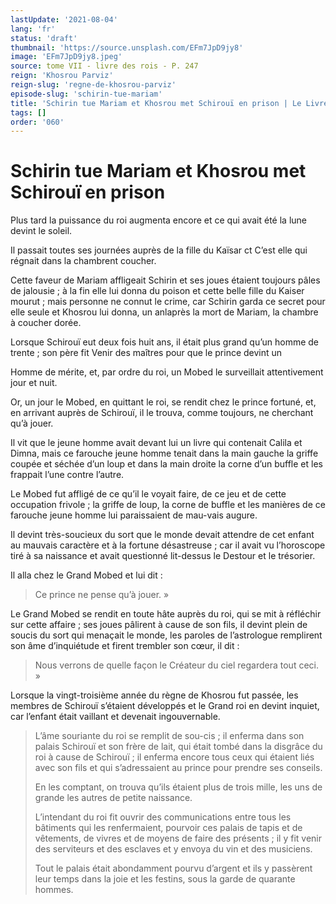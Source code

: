 ```yaml
---
lastUpdate: '2021-08-04'
lang: 'fr'
status: 'draft'
thumbnail: 'https://source.unsplash.com/EFm7JpD9jy8'
image: 'EFm7JpD9jy8.jpeg'
source: tome VII - livre des rois - P. 247
reign: 'Khosrou Parviz'
reign-slug: 'regne-de-khosrou-parviz'
episode-slug: 'schirin-tue-mariam'
title: 'Schirin tue Mariam et Khosrou met Schirouï en prison | Le Livre des Rois | Shâhnâmeh'
tags: []
order: '060'
---
```


<!-- LTeX: language=fr -->

# Schirin tue Mariam et Khosrou met Schirouï en prison

Plus tard la puissance du roi augmenta encore et ce qui avait été la lune devint le soleil.

Il passait toutes ses journées auprès de la fille du Kaïsar ct C’est elle qui régnait dans la chambrent coucher.

Cette faveur de Mariam affligeait Schirin et ses joues étaient toujours pâles de jalousie ; à la fin elle lui donna du poison et cette belle fille du Kaiser mourut ; mais personne ne connut le crime, car Schirin garda ce secret pour elle seule et Khosrou lui donna, un anlaprès la mort de Mariam, la chambre à coucher dorée.

Lorsque Schirouï eut deux fois huit ans, il était plus grand qu’un homme de trente ; son père fit Venir des maîtres pour que le prince devint un

Homme de mérite, et, par ordre du roi, un Mobed le surveillait attentivement jour et nuit.

Or, un jour le Mobed, en quittant le roi, se rendit chez le prince fortuné, et, en arrivant auprès de Schirouï, il le trouva, comme toujours, ne cherchant qu’à jouer.

Il vit que le jeune homme avait devant lui un livre qui contenait Calila et Dimna, mais ce farouche jeune homme tenait dans la main gauche la griffe coupée et séchée d’un loup et dans la main droite la corne d’un buffle et les frappait l’une contre l’autre.

Le Mobed fut affligé de ce qu’il le voyait faire, de ce jeu et de cette occupation frivole ; la griffe de loup, la corne de buffle et les manières de ce farouche jeune homme lui paraissaient de mau-vais augure.

Il devint très-soucieux du sort que le monde devait attendre de cet enfant au mauvais caractère et à la fortune désastreuse ; car il avait vu l’horoscope tiré à sa naissance et avait questionné lit-dessus le Destour et le trésorier.

Il alla chez le Grand Mobed et lui dit :

> Ce prince ne pense qu’à jouer. »

Le Grand Mobed se rendit en toute hâte auprès du roi, qui se mit à réfléchir sur cette affaire ; ses joues pâlirent à cause de son fils, il devint plein de soucis du sort qui menaçait le monde, les paroles de l’astrologue remplirent son âme d’inquiétude et firent trembler son cœur, il dit :

> Nous verrons de quelle façon le Créateur du ciel regardera tout ceci. »

Lorsque la vingt-troisième année du règne de Khosrou fut passée, les membres de Schirouï s’étaient développés et le Grand roi en devint inquiet, car l’enfant était vaillant et devenait ingouvernable.
>
> L’âme souriante du roi se remplit de sou-cis ; il enferma dans son palais Schirouï et son frère de lait, qui était tombé dans la disgrâce du roi à cause de Schirouï ; il enferma encore tous ceux qui étaient liés avec son fils et qui s’adressaient au prince pour prendre ses conseils.
>
> En les comptant, on trouva qu’ils étaient plus de trois mille, les uns de grande les autres de petite naissance.
>
> L’intendant du roi fit ouvrir des communications entre tous les bâtiments qui les renfermaient, pourvoir ces palais de tapis et de vêtements, de vivres et de moyens de faire des présents ; il y fit venir des serviteurs et des esclaves et y envoya du vin et des musiciens.
>
> Tout le palais était abondamment pourvu d’argent et ils y passèrent leur temps dans la joie et les festins, sous la garde de quarante hommes.
